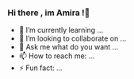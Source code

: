 ### Hi there , im Amira !👋


<!-- **amira-haouet/amira-haouet** is a ✨ _special_ ✨ repository because its `README.md` (this file) appears on your GitHub profile.-->


- 🌱 I’m currently learning ...
- 👯 I’m looking to collaborate on ...
- 💬 Ask me what do you want ...
- 📫 How to reach me: ...
- ⚡ Fun fact: ...

